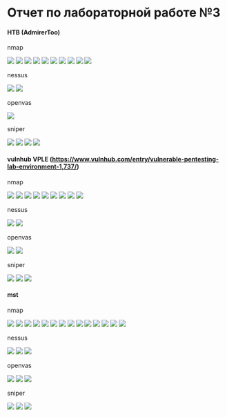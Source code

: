 # Отчет по лабораторной работе №3

#### HTB (AdmirerToo) 
nmap

![](htb/1.PNG)
![](htb/2.PNG)
![](htb/3.PNG)
![](htb/4.PNG)
![](htb/5.PNG)
![](htb/6.PNG)
![](htb/7.PNG)
![](htb/8.PNG)
![](htb/9.PNG)
![](htb/10.PNG)

nessus

![](htb/ns1.PNG)
![](htb/ns2.PNG)

openvas

![](htb/ov1.PNG)

sniper

![](htb/s1.PNG)
![](htb/s4.PNG)
![](htb/s2.PNG)
![](htb/s3.PNG)

#### vulnhub VPLE (https://www.vulnhub.com/entry/vulnerable-pentesting-lab-environment-1,737/) 
nmap

![](vuls/1.PNG)
![](vuls/2.PNG)
![](vuls/3.PNG)
![](vuls/4.PNG)
![](vuls/5.PNG)
![](vuls/6.PNG)
![](vuls/7.PNG)
![](vuls/8.PNG)
![](vuls/9.PNG)

nessus

![](vuls/ns1.PNG)
![](vuls/ns2.PNG)

openvas

![](vuls/ov.PNG)
![](vuls/ov2.PNG)

sniper

![](vuls/sn1.PNG)
![](vuls/sn2.PNG)
![](vuls/sn3.PNG)

#### mst 
nmap

![](mst/1.PNG)
![](mst/2.PNG)
![](mst/3.PNG)
![](mst/4.PNG)
![](mst/5.PNG)
![](mst/6.PNG)
![](mst/7.PNG)
![](mst/8.PNG)
![](mst/9.PNG)
![](mst/10.PNG)
![](mst/11.PNG)
![](mst/12.PNG)
![](mst/13.PNG)
![](mst/14.PNG)

nessus

![](mst/n1.PNG)
![](mst/n2.PNG)
![](mst/n3.PNG)

openvas

![](mst/ov1.PNG)
![](mst/ov2.PNG)
![](mst/ov3.PNG)

sniper

![](mst/s1.PNG)
![](mst/s2.PNG)
![](mst/s3.PNG)